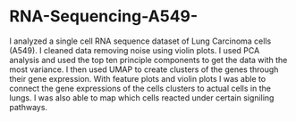 # RNA-Sequencing-A549-

I analyzed a single cell RNA sequence dataset of Lung Carcinoma cells (A549). I cleaned data removing noise using violin plots. I used PCA analysis and used the top ten principle components to get the data with the most variance. I then used UMAP to create clusters of the genes through their gene expression. With feature plots and violin plots I was able to connect the gene expressions of the cells clusters to actual cells in the lungs. I was also able to map which cells reacted under certain signiling pathways.
